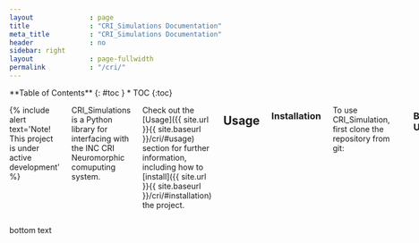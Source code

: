 ```yaml
---
layout              : page
title               : "CRI_Simulations Documentation"
meta_title          : "CRI_Simulations Documentation"
header              : no
sidebar: right
layout              : page-fullwidth
permalink           : "/cri/"
---
```


<div class="row">
<div class="medium-4 medium-push-8 columns" markdown="1">
<div class="panel radius" markdown="1">
**Table of Contents**
{: #toc }
*  TOC
{:toc}
</div>
</div><!-- /.medium-4.columns -->



<div class="medium-8 medium-pull-4 columns" markdown="1">
  
{% include alert text='Note! This project is under active development' %}
  
  
CRI_Simulations is a Python library for interfacing with the INC CRI Neuromorphic comuputing system. 

Check out the [Usage]({{ site.url }}{{ site.baseurl }}/cri/#usage) section for further information, including how to [install]({{ site.url }}{{ site.baseurl }}/cri/#installation) the project.
## Usage
  
### Installation
  
  To use CRI_Simulation, first clone the repository from git:
  
  ```
  git clone git@github.com:Integrated-Systems-Neuroengineering/CRI_Simulations.git
  ```
  
### Basic Usage
  
## Intermediate Representation Format {Intermediate-Representation}
  
### Connections
  
### Inputs
  
## Architectural Details {Architectural-Details}
  
### PCI-e Command Specifications
  
### HBM Specifications
  
## API {API}
  
### compile_network module
  
### FPGA_Execution.fpga_compiler module
  
### FPGA_Execution.fpga_controller module
  
## YAML Specifications {YAML-Specifications}
  
### config.yaml
  
### FPGA_Execution/config.yaml
  
</div><!-- /.medium-8.columns -->
</div><!-- /.row -->

bottom text


